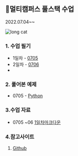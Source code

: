 ## 👏멀티캠퍼스 풀스택 수업

2022.07.04~~

![long cat](https://user-images.githubusercontent.com/70432152/177501300-cbd47d5c-37c8-48e9-9689-8a3f7da2225b.jpg)

### 1. 수업 필기

- 1일차 - [0705](https://github.com/rrwe23/TIL/blob/master/%EC%88%98%EC%97%85%20%ED%95%84%EA%B8%B0/0705.md)
- 2일차 - [0706](https://github.com/rrwe23/TIL/blob/master/%EC%88%98%EC%97%85%20%ED%95%84%EA%B8%B0/0706.md)
- 

### 2. 풀어본 예제

- 0705 - [Python](https://github.com/rrwe23/TIL/blob/master/%EC%98%88%EC%A0%9C/Python.md)



### 3.수업 자료

- 0705 ~06 [1일차마크다운](https://github.com/rrwe23/TIL/blob/master/%ED%92%80%EC%8A%A4%ED%83%9D%20%EC%88%98%EC%97%85%20%EC%9E%90%EB%A3%8C/1%EC%9D%BC%EC%B0%A8%EB%A7%88%ED%81%AC%EB%8B%A4%EC%9A%B4.pdf)



### 4.참고사이트

1. [Github](https://github.com/)







